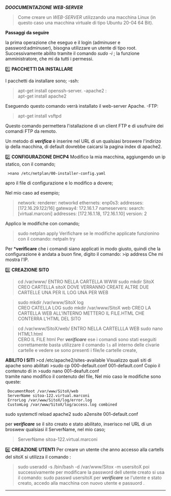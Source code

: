 ***DOOCUMENTAZIONE WEB-SERVER***
>Come creare un _WEB-SERVER_  utilizzando una macchina Linux (in questo caso una macchina virtuale di tipo Ubuntu 20-04 64 Bit).

**Passaggi da seguire** 

la prima operazione che eseguo e il login (adminuser e password:adminuser), bisogna utilizzare un utente di tipo root. 
Successivamente abilito tramite il comando *sudo -i* ; la funzione amministratore, che mi da tutti i 
permessi.

:one: **PACCHETTI DA INSTALLARE**

I pacchetti da installare sono; 
-ssh:
 >apt-get install openssh-server.
-apache2 :  
 > apt-get install apache2
 
Eseguendo questo comando verrà installato il web-server Apache.
-FTP: 
 >apt-get install vsftpd
 
Questo comando permettera l'istallazione di un client FTP e di usufruire dei comandi FTP da remoto.


Un metodo di ***verifica*** è inserire nel URL di un qualsiasi broswere l'indirizo ip della macchina, di default dovrebbe caicarsi la pagina index di apache2.

:two: **CONFIGURAZIONE DHCP4**
Modifico la mia macchina, aggiungendo un  ip statico, con il comando;

     >nano /etc/netplan/00-installer-config.yaml 
     
apro il file di configurazione e lo modifico a dovere;

Nel mio caso ad esempio;

>network:
>  renderer: networkd
>  ethernets:
>    enp0s3:
>      addresses: [172.16.29.122/16]
>      gateway4: 172.16.1.7
>      nameservers:
>        search: [virtual.marconi]
>        addresses: [172.16.1.18, 172.16.1.10] 
>  version: 2

Applico le modifiche con comando;
   >sudo netplan apply 
Verifichare se le modifiche applicate funzionino con il comando:
   > netpaln try
         
Per ***verificare** che i comandi siano applicati in modo giusto, quindi che la configurazione è andata a buon fine, digito il comando:
      >ip address
 Che mi mostra l'IP.
 
:three: **CREAZIONE SITO**

>cd /var/www/ 
ENTRO NELLA CARTELLA WWW
   >sudo mkdir SitoX  
CREO CARTELLA sitoX DOVE VERRANNO CREATE ALTRE DUE CARTELLE UNA PER IL LOG UNA PER WEB
 
   >sudo mkdir /var/www/SitoX log  
CREO CATELLA LOG
   >sudo mkdir /var/www/SitoX web 
CREO LA CARTELLA WEB ALL'INTERNO METTERO IL FILE.HTML CHE CONTERRA L'HTML DEL SITO

>cd /var/www/SitoX/web/ 
ENTRO NELLA CARTELLLA WEB
   >sudo nano HTML1.html  
CERO IL FILE html
Per ***verificare*** ese i comandi sono stati eseguiti correttamente basta utilizzare il comando `ls` all interno delle cìvarie cartelle e vedere se sono presenti i file/le cartelle create, 

**ABILITO I SITI**
     >cd /etc/apache2/sites-available
Visualizzo quali siti di apache sono abilitati
     >sudo cp 000-default.conf 001-default.conf
 Copio il contenuto di in 
     >sudo nano 001-deafult.conf  
  tramite nano modifico il contenuto del file,
  Nel mio caso le modifiche sono queste:
 
     DocumentRoot /var/www/SitoX/web
     ServerName sitoa-122.virtual.marconi
     ErrorLog /var/www/SitoX/log/error.log
     CustomLog /var/www/SitoX/log/access.log combined
  
sudo systemctl reload apache2
sudo a2ensite 001-default.conf

per ***verificare***  se il sito creato e stato abilitato, inserisco nel URL di un broswew qualsiasi il ServerName, nel mio caso;
   >ServerName sitoa-122.virtual.marconi

:four: **CREAZIONE UTENTI**
Per creare un utente che anno accesso alla cartells del sitoX si utilizza il comando :   
   >sudo useradd -s /bin/bash -d /var/www/Sitox -m usersitoX
poi successivamente per modificare la password dell utente creato si usa il comando:
   >sudo passwd usersitoX
per ***verificare*** se l'utente e stato creato, accedo alla macchina con nuovo utente e passuord .




--------------------------------------------------
